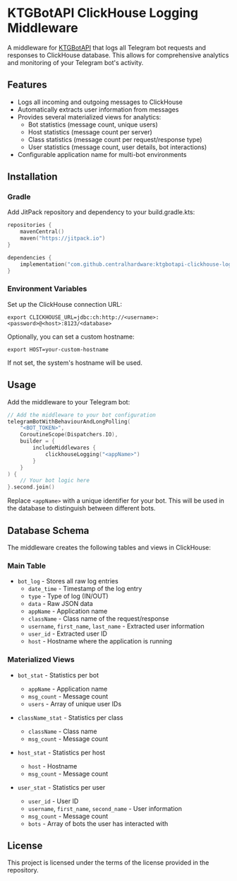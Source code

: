 # KTGBotAPI ClickHouse Logging Middleware

A middleware for [KTGBotAPI](https://github.com/InsanusMokrassar/ktgbotapi) that logs all Telegram bot requests and responses to ClickHouse database. This allows for comprehensive analytics and monitoring of your Telegram bot's activity.

## Features

- Logs all incoming and outgoing messages to ClickHouse
- Automatically extracts user information from messages
- Provides several materialized views for analytics:
  - Bot statistics (message count, unique users)
  - Host statistics (message count per server)
  - Class statistics (message count per request/response type)
  - User statistics (message count, user details, bot interactions)
- Configurable application name for multi-bot environments

## Installation

### Gradle

Add JitPack repository and dependency to your build.gradle.kts:

```kotlin
repositories {
    mavenCentral()
    maven("https://jitpack.io")
}

dependencies {
    implementation("com.github.centralhardware:ktgbotapi-clickhouse-logging-middleware:latest-version")
}
```

### Environment Variables

Set up the ClickHouse connection URL:

```shell
export CLICKHOUSE_URL=jdbc:ch:http://<username>:<password>@<host>:8123/<database>
```

Optionally, you can set a custom hostname:

```shell
export HOST=your-custom-hostname
```

If not set, the system's hostname will be used.

## Usage

Add the middleware to your Telegram bot:

```kotlin
// Add the middleware to your bot configuration
telegramBotWithBehaviourAndLongPolling(
    "<BOT_TOKEN>",
    CoroutineScope(Dispatchers.IO),
    builder = {
        includeMiddlewares {
            clickhouseLogging("<appName>")
        }
    }
) {
    // Your bot logic here
}.second.join()
```

Replace `<appName>` with a unique identifier for your bot. This will be used in the database to distinguish between different bots.

## Database Schema

The middleware creates the following tables and views in ClickHouse:

### Main Table

- `bot_log` - Stores all raw log entries
  - `date_time` - Timestamp of the log entry
  - `type` - Type of log (IN/OUT)
  - `data` - Raw JSON data
  - `appName` - Application name
  - `className` - Class name of the request/response
  - `username`, `first_name`, `last_name` - Extracted user information
  - `user_id` - Extracted user ID
  - `host` - Hostname where the application is running

### Materialized Views

- `bot_stat` - Statistics per bot
  - `appName` - Application name
  - `msg_count` - Message count
  - `users` - Array of unique user IDs

- `className_stat` - Statistics per class
  - `className` - Class name
  - `msg_count` - Message count

- `host_stat` - Statistics per host
  - `host` - Hostname
  - `msg_count` - Message count

- `user_stat` - Statistics per user
  - `user_id` - User ID
  - `username`, `first_name`, `second_name` - User information
  - `msg_count` - Message count
  - `bots` - Array of bots the user has interacted with

## License

This project is licensed under the terms of the license provided in the repository.
